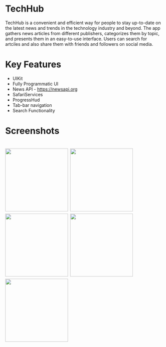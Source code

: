 # TechHub
TechHub is a convenient and efficient way for people to stay up-to-date on the latest news and trends in the technology industry and beyond. The app gathers news articles from different publishers, categorizes them by topic, and presents them in an easy-to-use interface. Users can search for artciles and also share them with friends and followers on social media.
# Key Features
* UIKit
* Fully Programmatic UI
* News API - https://newsapi.org
* SafariServices
* ProgressHud
* Tab-bar navigation
* Search Functionality

<h1> Screenshots <h1/>
<img src="https://github.com/WilsonMungai/screenshots/blob/main/1.png?raw=true" width=200/>
<img src="https://github.com/WilsonMungai/screenshots/blob/main/2.png?raw=true" width=200/>
<img src="https://github.com/WilsonMungai/screenshots/blob/main/3.png?raw=true" width=200/>
<img src="https://github.com/WilsonMungai/screenshots/blob/main/4.png?raw=true" width=200/>
<img src="https://github.com/WilsonMungai/screenshots/blob/main/5.png?raw=true" width=200/>

